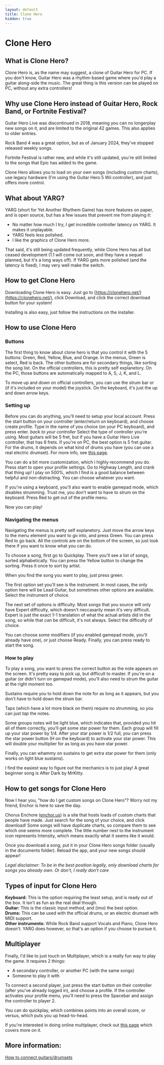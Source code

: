 ```yaml
---
layout: default
title: Clone Hero
hidden: true
---
```


# Clone Hero

## What is Clone Hero?
Clone Hero is, as the name may suggest, a clone of Guitar Hero for PC. If you don't know, Guitar Hero was a rhythm-based game where you'd play a guitar along-side the music. The great thing is this version can be played on PC, without any extra controllers!

## Why use Clone Hero instead of Guitar Hero, Rock Band, or Fortnite Festival?
Guitar Hero Live was discontinued in 2018, meaning you can no longerplay new songs on it, and are limited to the original 42 games. This also applies to older entries.

Rock Band 4 was a great option, but as of January 2024, they've stopped released weekly songs.

Fortnite Festival is rather new, and while it's still updated, you're still limited to the songs that Epic has added to the game.

Clone Hero allows you to load on your own songs (including custom charts), use legacy hardware (I'm using the Guitar Hero 5 Wii controller), and just offers more control.

## What about YARG?
YARG (short for Yet Another Rhythem Game) has more features on paper, and is open source, but has a few issues that prevent me from playing it:
- No matter how much I try, I get incredible controller latency on YARG. It makes it unplayable.
- YARG feels less polished.
- I like the graphics of Clone Hero more.

That said, it's still being updated frequently, while Clone Hero has all but ceased development (1.1 will come out soon, and they have a sequel planned, but it's a long ways off). If YARG gets more polished (and the latency is fixed), I may very well make the switch.

## How to get Clone Hero
Downloading Clone Hero is easy. Just go to [https://clonehero.net/](https://clonehero.net/), click Download, and click the correct download button for your system!

Installing is also easy, just follow the instructions on the installer.

## How to use Clone Hero
### Buttons
The first thing to know about clone hero is that you control it with the 5 buttons: Green, Red, Yellow, Blue, and Orange. In the menus, Green is select, Red is back. The other buttons are for secondary things, like sorting the song list. On the official controllers, this is pretty self explanetory. On the PC, those buttons are automatically mapped to A, S, J, K, and L.

To move up and down on official controllers, you can use the strum bar or (if it's included on your model) the joystick. On the keyboard, it's just the up and down arrow keys.

### Setting up
Before you can do anything, you'll need to setup your local account. Press the start button on your controller (enter/return on keyboard), and choose create profile. Type in the name of you choice (on your PC keyboard), and press enter. 
*back to your controller*
Select the type of controller you're using. Most guitars will be 5 fret, but if you have a Guitar Hero Live controller, that has 6 frets. If you're on PC, the best option is 5 fret guitar.
For the drums, it depends on what kind of drums you have (you can use a real electric drumset). For more info, see [this page](https://wiki.clonehero.net/books/guitars-drums-controllers/chapter/drums).

You can do a bit more customization, which i highly recommend you do. Press start to open your profile settings. Go to Highway Length, and crank that thing up! I play on 500%, which I find is a good balance between helpful and non-distracting. You can choose whatever you want.

If you're using a keyboard, you'll also want to enable gamepad mode, which disables strumming. Trust me, you don't want to have to strum on the keyboard. Press Red to get out of the profile menu.

Now you can play!

### Navigating the menus
Navigating the menus is pretty self explanetory. Just move the arrow keys to the menu element you want to go into, and press Green. You can press Red to go back. All the controls are on the bottom of the screen, so just look there if you want to know what you can do.

To choose a song, first go to Quickplay. There you'll see a list of songs, sorted alphabetically. You can press the Yellow button to change the sorting. Press it once to sort by artist.

When you find the song you want to play, just press green.

The first option set you'll see is the instrument. In most cases, the only option here will be Lead Guitar, but sometimes other options are available. Select the instrument of choice.

The next set of options is difficulty. Most songs that you source will only have Expert difficulty, which doesn't neccasarily mean it's very difficult. Expert is just the exact 1-1 translation of what the actual artists did in the song, so while that *can* be difficult, it's not always. Select the difficulty of choice.

You can choose some modifiers (if you enabled gamepad mode, you'll already have one), or just choose Ready. Finally, you can press ready to start the song.

### How to play
To play a song, you want to press the correct button as the note appears on the screen. It's pretty easy to pick up, but difficult to master. If you're on a guitar (or didn't turn on gamepad mode), you'll also need to strum the guitar at the right moment too.

Sustains require you to hold down the note for as long as it appears, but you don't have to hold down the strum bar.

Taps (which have a lot more black on them) require no strumming, so you can just *tap* the notes.

Some groups notes will be light blue, which indicates that, provided you hit all of them correctly, you'll get some star power for them. Each group will fill up your star power by 1/4. After your star power is 1/2 full, you can press the star power button (H on the keyboard) to activate your star power. This will double your multiplier for as long as you have star power.

Finally, you can whammy on sustains to get extra star power for them (only works on light blue sustains).

I find the easiest way to figure out the mechanics is to just play! A great beginner song is After Dark by MrKitty.

## How to get songs for Clone Hero
Now I hear you, "how do I get custom songs on Clone Hero"? Worry not my friend, Enchor is here to save the day.

Chorus Enchore ([enchor.us](enchor.us)) is a site that hosts loads of custom charts that people have made. Just search for the song of your choice, and click download! Some songs will have duplicate charts, so compare them to see which one seems more complete. The little number next to the instrument icon represents Intensity, which means exactly what it seems like it would.

Once you download a song, put it in your Clone Hero songs folder (usually in the documents folder). Reload the app, and your new songs should appear!

*Legal disclaimer: To be in the best position legally, only download charts for songs you already own. Or don't, I really don't care*

## Types of input for Clone Hero
**Keyboard:** This is the option requiring the least setup, and is ready out of the box. It isn't as fun as the real deal though.  
**Guitar:** This is the classic input method, and (imo) the best option.  
**Drums:** This can be used with the official drums, or an electric drumset with MIDI support.  
**Other instruments:** While Rock Band support Vocals and Piano, Clone Hero doesn't. YARG does however, so that's an option if you choose to pursue it.

## Multiplayer
Finally, I'd like to just touch on Multiplayer, which is a really fun way to play the game. It requires 2 things:
- A secondary controller, or another PC (with the same songs)
- Someone to play it with

To connect a second player, just press the start button on their controller (after you've already logged in), and choose a profile. If the controller activates your profile menu, you'll need to press the Spacebar and assign the controller to player 2.

You can do quickplay, which combines points into an overall score, or versus, which puts you up head-to-head.

If you're interested in doing online multiplayer, check out [this page](https://wiki.clonehero.net/books/guides-and-tutorials/page/online-multiplayer) which covers more on it.

## More information:
[How to connect guitars/drumsets](https://wiki.clonehero.net/books/guitars-drums-controllers)